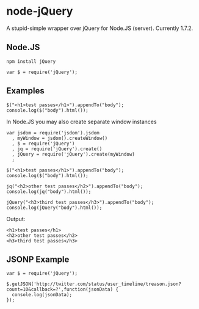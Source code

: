 node-jQuery
====

A stupid-simple wrapper over jQuery for  Node.JS (server). Currently 1.7.2.

Node.JS
---

    npm install jQuery

    var $ = require('jQuery');


Examples
---

    $("<h1>test passes</h1>").appendTo("body");
    console.log($("body").html());

In Node.JS you may also create separate window instances

    var jsdom = require('jsdom').jsdom
      , myWindow = jsdom().createWindow()
      , $ = require('jQuery')
      , jq = require('jQuery').create()
      , jQuery = require('jQuery').create(myWindow)
      ;

    $("<h1>test passes</h1>").appendTo("body");
    console.log($("body").html());

    jq("<h2>other test passes</h2>").appendTo("body");
    console.log(jq("body").html());

    jQuery("<h3>third test passes</h3>").appendTo("body");
    console.log(jQuery("body").html());

Output:

    <h1>test passes</h1>
    <h2>other test passes</h2>
    <h3>third test passes</h3>

JSONP Example
----

    var $ = require('jQuery');

    $.getJSON('http://twitter.com/status/user_timeline/treason.json?count=10&callback=?',function(jsonData) {
      console.log(jsonData);
    });


